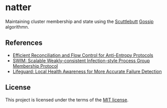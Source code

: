 # natter

Maintaining cluster membership and state using the [Scuttlebutt](https://distributedalgorithm.wordpress.com/2014/05/15/scuttlebutt-gossip-protocol/) [Gossip](https://en.wikipedia.org/wiki/Gossip_protocol) algorithmn.

## References

* [Efficient Reconciliation and Flow Control for Anti-Entropy Protocols](https://www.cs.cornell.edu/home/rvr/papers/flowgossip.pdf)
* [SWIM: Scalable Weakly-consistent Infection-style Process Group Membership Protocol](https://www.cs.cornell.edu/projects/Quicksilver/public_pdfs/SWIM.pdf)
* [Lifeguard: Local Health Awareness for More Accurate Failure Detection](https://arxiv.org/pdf/1707.00788.pdf)

## License

This project is licensed under the terms of the [MIT license](LICENSE.txt).
